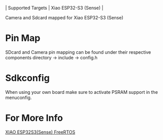 | Supported Targets | Xiao ESP32-S3 (Sense)  |

Camera and Sdcard mapped for Xiao ESP32-S3 (Sense)   

# Pin Map

SDcard and Camera pin mapping can be found under their respective components directory -> include -> config.h

# Sdkconfig

When using your own board make sure to activate PSRAM support in the menuconfig.   

# For More Info

[XIAO ESP32S3(Sense) FreeRTOS](https://wiki.seeedstudio.com/xiao-esp32s3-freertos/)
